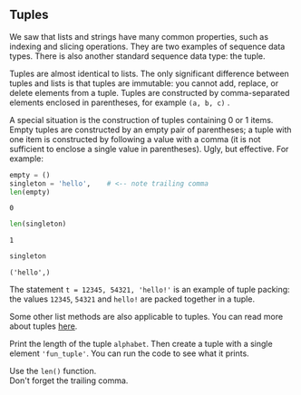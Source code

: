## Tuples

We saw that lists and strings have many common properties, such as indexing and 
slicing operations. They are two examples of sequence data types.
There is also another standard sequence data type: the tuple.

Tuples are almost identical to lists. The only significant difference between tuples and 
lists is that tuples are immutable: you cannot add, replace, or delete elements from 
a tuple. Tuples are constructed by comma-separated elements enclosed in parentheses, for 
example `(a, b, c)` . 
 
A special situation is the construction of tuples containing 0 or 1 items. 
Empty tuples are constructed by an empty pair of parentheses; 
a tuple with one item is constructed by following a value with a comma 
(it is not sufficient to enclose a single value in parentheses). Ugly, 
but effective. For example:

```python
empty = ()
singleton = 'hello',    # <-- note trailing comma
len(empty)
```
```text
0
```
```python
len(singleton)
```
```text
1
```
```python
singleton
```
```text
('hello',)
```

The statement `t = 12345, 54321, 'hello!'` is an example of tuple packing: the 
values `12345`, `54321` and `hello!` are packed together in a tuple. 

Some other list methods are also 
applicable to tuples. You can read more about tuples <a href="https://docs.python.org/3/tutorial/datastructures.html#tuples-and-sequences">here</a>.
  
Print the length of the tuple `alphabet`. Then create a tuple with a single element `'fun_tuple'`. 
You can run the code to see what it prints.  

<div class='hint'>Use the <code>len()</code> function.</div>

<div class='hint'>Don't forget the trailing comma.</div>
